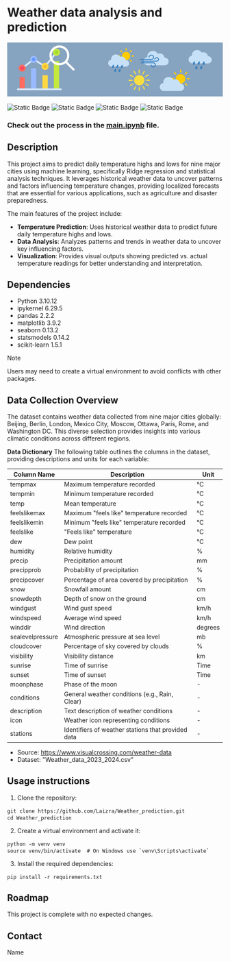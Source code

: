 # Weather data analysis and prediction
![Weather Forescasting](Weather_forecasting_Readme_Image.png)

![Static Badge](https://img.shields.io/badge/StatisticalAnalysis-blue)
![Static Badge](https://img.shields.io/badge/MachineLearning-purple)
![Static Badge](https://img.shields.io/badge/Visualizations-yellow)
![Static Badge](https://img.shields.io/badge/DataScience-black)


### Check out the process in the [main.ipynb](https://github.com/Laizra/Weather_prediction/blob/main/main.ipynb) file.

## Description

This project aims to predict daily temperature highs and lows for nine major cities using machine learning, specifically Ridge regression and statistical analysis techniques. It leverages historical weather data to uncover patterns and factors influencing temperature changes, providing localized forecasts that are essential for various applications, such as agriculture and disaster preparedness.

The main features of the project include:

* **Temperature Prediction**: Uses historical weather data to predict future daily temperature highs and lows.
* **Data Analysis**: Analyzes patterns and trends in weather data to uncover key influencing factors.
* **Visualization**: Provides visual outputs showing predicted vs. actual temperature readings for better understanding and interpretation.

## Dependencies
* Python 3.10.12
* ipykernel 6.29.5
* pandas 2.2.2
* matplotlib 3.9.2
* seaborn 0.13.2
* statsmodels 0.14.2
* scikit-learn 1.5.1

> [!NOTE]
> Users may need to create a virtual environment to avoid conflicts with other packages.

## Data Collection Overview
The dataset contains weather data collected from nine major cities globally: Beijing, Berlin, London, Mexico City, Moscow, Ottawa, Paris, Rome, and Washington DC. This diverse selection provides insights into various climatic conditions across different regions.

**Data Dictionary**
The following table outlines the columns in the dataset, providing descriptions and units for each variable:

| Column Name       | Description                                           | Unit            |
|-------------------|-------------------------------------------------------|-----------------|
| tempmax           | Maximum temperature recorded                          | °C              |
| tempmin           | Minimum temperature recorded                          | °C              |
| temp              | Mean temperature                                      | °C              |
| feelslikemax      | Maximum "feels like" temperature recorded             | °C              |
| feelslikemin      | Minimum "feels like" temperature recorded             | °C              |
| feelslike         | "Feels like" temperature                              | °C              |
| dew               | Dew point                                             | °C              |
| humidity          | Relative humidity                                     | %               |
| precip            | Precipitation amount                                  | mm              |
| precipprob        | Probability of precipitation                          | %               |
| precipcover       | Percentage of area covered by precipitation           | %               |
| snow              | Snowfall amount                                       | cm              |
| snowdepth         | Depth of snow on the ground                           | cm              |
| windgust          | Wind gust speed                                       | km/h            |
| windspeed         | Average wind speed                                    | km/h            |
| winddir           | Wind direction                                        | degrees         |
| sealevelpressure  | Atmospheric pressure at sea level                     | mb              |
| cloudcover        | Percentage of sky covered by clouds                   | %               |
| visibility        | Visibility distance                                   | km              |
| sunrise           | Time of sunrise                                       | Time            |
| sunset            | Time of sunset                                        | Time            |
| moonphase         | Phase of the moon                                     | -               |
| conditions        | General weather conditions (e.g., Rain, Clear)        | -               |
| description       | Text description of weather conditions                | -               |
| icon              | Weather icon representing conditions                  | -               |
| stations          | Identifiers of weather stations that provided data    | -               |

* Source: https://www.visualcrossing.com/weather-data
* Dataset: "Weather_data_2023_2024.csv"

## Usage instructions
1. Clone the repository:
```
git clone https://github.com/Laizra/Weather_prediction.git
cd Weather_prediction
```
2. Create a virtual environment and activate it:
```
python -m venv venv
source venv/bin/activate  # On Windows use `venv\Scripts\activate`
```
3. Install the required dependencies:
```
pip install -r requirements.txt
```

## Roadmap
This project is complete with no expected changes.

## Contact
Name
